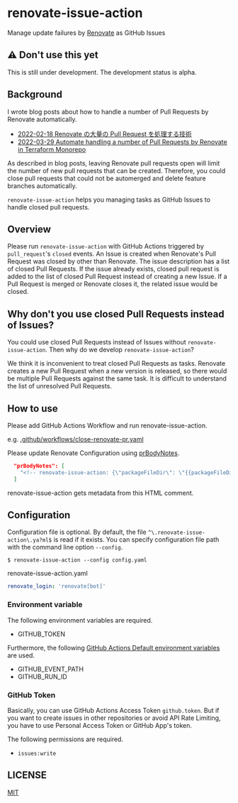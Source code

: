 # renovate-issue-action

Manage update failures by [Renovate](https://github.com/renovatebot/renovate) as GitHub Issues

## :warning: Don't use this yet

This is still under development.
The development status is alpha.

## Background

I wrote blog posts about how to handle a number of Pull Requests by Renovate automatically.

* [2022-02-18 Renovate の大量の Pull Request を処理する技術](https://blog.studysapuri.jp/entry/2022/02/18/080000)
* [2022-03-29 Automate handling a number of Pull Requests by Renovate in Terraform Monorepo](https://devs.quipper.com/2022/03/29/automate-handling-a-number-of-pull-requests-by-renovate-in-terraform-monorepo.html)

As described in blog posts, leaving Renovate pull requests open will limit the number of new pull requests that can be created.
Therefore, you could close pull requests that could not be automerged and delete feature branches automatically.

`renovate-issue-action` helps you managing tasks as GitHub Issues to handle closed pull requests.

## Overview

Please run `renovate-issue-action` with GitHub Actions triggered by `pull_request`'s `closed` events.
An Issue is created when Renovate's Pull Request was closed by other than Renovate.
The issue description has a list of closed Pull Requests.
If the issue already exists, closed pull request is added to the list of closed Pull Request instead of creating a new Issue.
If a Pull Request is merged or Renovate closes it, the related issue would be closed.

## Why don't you use closed Pull Requests instead of Issues?

You could use closed Pull Requests instead of Issues without `renovate-issue-action`.
Then why do we develop `renovate-issue-action`?

We think it is inconvenient to treat closed Pull Requests as tasks.
Renovate creates a new Pull Request when a new version is released,
so there would be multiple Pull Requests against the same task.
It is difficult to understand the list of unresolved Pull Requests.

## How to use

Please add GitHub Actions Workflow and run renovate-issue-action.

e.g. [.github/workflows/close-renovate-pr.yaml](.github/workflows/close-renovate-pr.yaml)

Please update Renovate Configuration using [prBodyNotes](https://docs.renovatebot.com/configuration-options/#prbodynotes).

```json
  "prBodyNotes": [
    "<!-- renovate-issue-action: {\"packageFileDir\": \"{{packageFileDir}}\", \"packageName\": \"{{packageName}}\", \"groupName\": \"{{groupName}}\", \"depName\": \"{{depName}}\", \"manager\": \"{{manager}}\", \"updateType\": \"{{updateType}}\"} -->"
  ]
```

renovate-issue-action gets metadata from this HTML comment.

## Configuration

Configuration file is optional.
By default, the file `^\.renovate-issue-action\.ya?ml$` is read if it exists.
You can specify configuration file path with the command line option `--config`.

```console
$ renovate-issue-action --config config.yaml
```

renovate-issue-action.yaml

```yaml
renovate_login: 'renovate[bot]'
```

### Environment variable

The following environment variables are required.

* GITHUB_TOKEN

Furthermore, the following [GitHub Actions Default environment variables](https://docs.github.com/en/actions/learn-github-actions/environment-variables#default-environment-variables) are used.

* GITHUB_EVENT_PATH
* GITHUB_RUN_ID

### GitHub Token

Basically, you can use GitHub Actions Access Token `github.token`.
But if you want to create issues in other repositories or avoid API Rate Limiting,
you have to use Personal Access Token or GitHub App's token.

The following permissions are required.

* `issues:write`

## LICENSE

[MIT](LICENSE)
